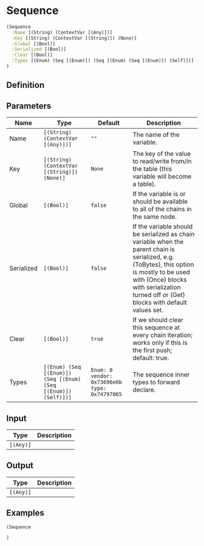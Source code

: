 # Sequence

```clojure
(Sequence
  :Name [(String) (ContextVar [(Any)])]
  :Key [(String) (ContextVar [(String)]) (None)]
  :Global [(Bool)]
  :Serialized [(Bool)]
  :Clear [(Bool)]
  :Types [(Enum) (Seq [(Enum)]) (Seq [(Enum) (Seq [(Enum)]) (Self)])]
)
```

## Definition


## Parameters
| Name | Type | Default | Description |
|------|------|---------|-------------|
| Name | `[(String) (ContextVar [(Any)])]` | `""` | The name of the variable. |
| Key | `[(String) (ContextVar [(String)]) (None)]` | `None` | The key of the value to read/write from/in the table (this variable will become a table). |
| Global | `[(Bool)]` | `false` | If the variable is or should be available to all of the chains in the same node. |
| Serialized | `[(Bool)]` | `false` | If the variable should be serialized as chain variable when the parent chain is serialized, e.g. (ToBytes), this option is mostly to be used with (Once) blocks with serialization turned off or (Get) blocks with default values set. |
| Clear | `[(Bool)]` | `true` | If we should clear this sequence at every chain iteration; works only if this is the first push; default: true. |
| Types | `[(Enum) (Seq [(Enum)]) (Seq [(Enum) (Seq [(Enum)]) (Self)])]` | `Enum: 0 vendor: 0x73696e6b type: 0x74797065` | The sequence inner types to forward declare. |


## Input
| Type | Description |
|------|-------------|
| `[(Any)]` |  |


## Output
| Type | Description |
|------|-------------|
| `[(Any)]` |  |


## Examples

```clojure
(Sequence

)
```
